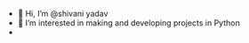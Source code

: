- 👋 Hi, I’m @shivani yadav
- 👀 I’m interested in making and developing projects in Python
- 

<!---
shivaniyadav3444/shivaniyadav3444 is a ✨ special ✨ repository because its `README.md` (this file) appears on your GitHub profile.
You can click the Preview link to take a look at your changes.
--->
